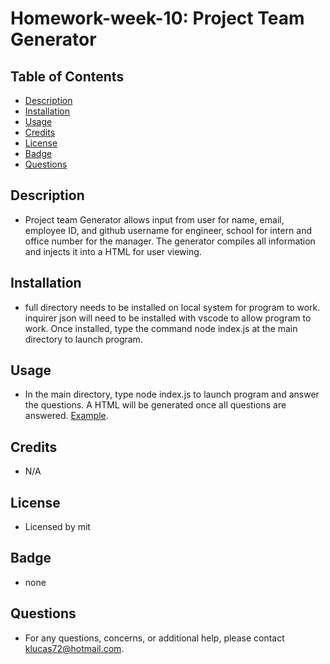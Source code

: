 # Homework-week-10: Project Team Generator
    
## Table of Contents
* [Description](#description) 
* [Installation](#installation)
* [Usage](#usage)
* [Credits](#credits)
* [License](#license)
* [Badge](#badge)
* [Questions](#questions)
    
## Description
* Project team Generator allows input from user for name, email, employee ID, and github username for engineer, school for intern and office number for the manager.  The generator compiles all information and injects it into a HTML for user viewing.
    
## Installation
* full directory needs to be installed on local system for program to work. inquirer json will need to be installed with vscode to allow program to work. Once installed, type the command node index.js at the main directory to launch program.
    
## Usage
* In the main directory, type node index.js to launch program and answer the questions.  A HTML will be generated once all questions are answered.  [Example](./example.png).
    
## Credits
* N/A
    
## License
* Licensed by mit
    
## Badge
* none
    
## Questions
* For any questions, concerns, or additional help, please contact klucas72@hotmail.com.
